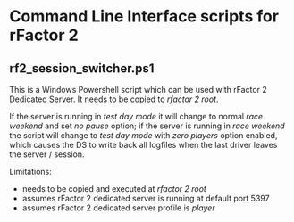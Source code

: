 # Command Line Interface scripts for rFactor 2

## rf2_session_switcher.ps1

This is a Windows Powershell script which can be used with rFactor 2 Dedicated Server. It needs to be copied to *rfactor 2 root*.

If the server is running in *test day mode* it will change to normal *race weekend* and set *no pause* option; if the server is
running in *race weekend* the script will change to *test day mode* with *zero players* option enabled, which causes the DS to
write back all logfiles when the last driver leaves the server / session.

Limitations:
- needs to be copied and executed at *rfactor 2 root*
- assumes rFactor 2 dedicated server is running at default port 5397
- assumes rFactor 2 dedicated server profile is *player*


